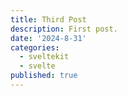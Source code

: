```yaml
---
title: Third Post
description: First post.
date: '2024-8-31'
categories:
  - sveltekit
  - svelte
published: true
---
```

